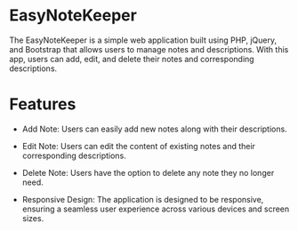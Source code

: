 # EasyNoteKeeper

The EasyNoteKeeper is a simple web application built using PHP, jQuery, and Bootstrap that allows users to manage notes and descriptions. With this app, users can add, edit, and delete their notes and corresponding descriptions.

# Features
+ Add Note: Users can easily add new notes along with their descriptions.
* Edit Note: Users can edit the content of existing notes and their corresponding descriptions.
- Delete Note: Users have the option to delete any note they no longer need.
* Responsive Design: The application is designed to be responsive, ensuring a seamless user experience across various devices and screen sizes.
